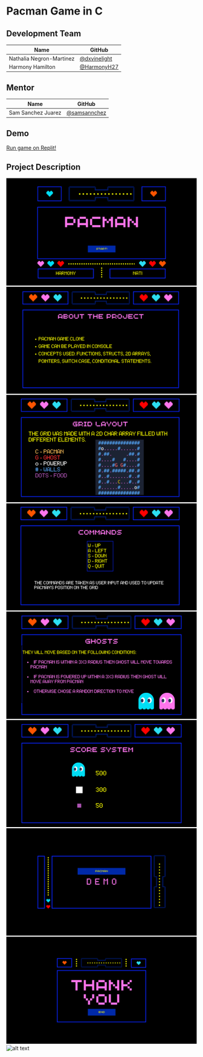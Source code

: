 # Pacman Game in C

## Development Team

| Name              | GitHub                                                      | 
| ----------------- | ----------------------------------------------------------- | 
| Nathalia Negron-Martinez    | [@dxvinelight](https://github.com/dxvinelight)  |
| Harmony Hamilton   | [@HarmonyH27](https://github.com/HarmonyH27)  |

## Mentor

| Name              | GitHub                                                      |   
| ----------------- | ----------------------------------------------------------- |  
| Sam Sanchez Juarez  | [@samsannchez](https://github.com/samsannchez)       |          

## Demo
[Run game on Replit!](https://replit.com/@sa830042/PacMan-Game)

## Project Description
![alt text](Presentation/1.png)
![alt text](Presentation/2.png)
![alt text](Presentation/3.png)
![alt text](Presentation/4.png)
![alt text](Presentation/5.png)
![alt text](Presentation/6.png)
![alt text](Presentation/7.png)
![alt text](Presentation/8.png)
![alt text](Presentation/9.png)
